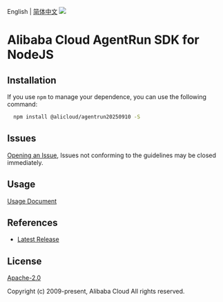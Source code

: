 English | [简体中文](README-CN.md)
![](https://aliyunsdk-pages.alicdn.com/icons/AlibabaCloud.svg)

# Alibaba Cloud AgentRun SDK for NodeJS

## Installation
If you use `npm` to manage your dependence, you can use the following command:

```sh
  npm install @alicloud/agentrun20250910 -S
```

## Issues
[Opening an Issue](https://github.com/aliyun/alibabacloud-typescript-sdk/issues/new), Issues not conforming to the guidelines may be closed immediately.

## Usage
[Usage Document](https://github.com/aliyun/alibabacloud-typescript-sdk/blob/master/docs/Usage-EN.md#quick-examples)

## References
* [Latest Release](https://github.com/aliyun/alibabacloud-typescript-sdk/)

## License
[Apache-2.0](http://www.apache.org/licenses/LICENSE-2.0)

Copyright (c) 2009-present, Alibaba Cloud All rights reserved.

